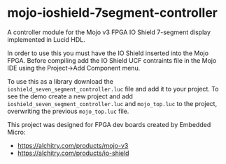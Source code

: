# mojo-ioshield-7segment-controller
A controller module for the Mojo v3 FPGA IO Shield 7-segment display implemented in Lucid HDL.

In order to use this you must have the IO Shield inserted into the Mojo FPGA. Before compiling add the IO Shield UCF contraints file in the Mojo IDE using the Project->Add Component menu.

To use this as a library download the `ioshield_seven_segment_controller.luc` file and add it to your project. To see the demo create a new project and add `ioshield_seven_segment_controller.luc` and `mojo_top.luc` to the project, overwriting the previous `mojo_top.luc` file.

This project was designed for FPGA dev boards created by Embedded Micro:
- https://alchitry.com/products/mojo-v3
- https://alchitry.com/products/io-shield
